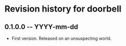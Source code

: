 # Revision history for doorbell

## 0.1.0.0 -- YYYY-mm-dd

* First version. Released on an unsuspecting world.

